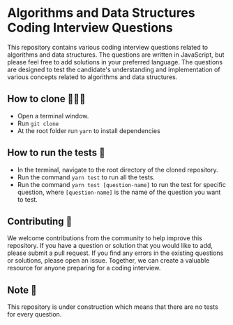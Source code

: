 # Algorithms and Data Structures Coding Interview Questions 

This repository contains various coding interview questions related to algorithms and data structures. The questions are written in JavaScript, but please feel free to add solutions in your preferred language. The questions are designed to test the candidate's understanding and implementation of various concepts related to algorithms and data structures.

## How to clone 👨🏻‍💻

- Open a terminal window.
- Run `git clone`
- At the root folder run `yarn` to install dependencies

## How to run the tests 🐛
- In the terminal, navigate to the root directory of the cloned repository.
- Run the command `yarn test` to run all the tests.
- Run the command `yarn test [question-name]` to run the test for specific question, where `[question-name]` is the name of the question you want to test.

## Contributing 🤝
We welcome contributions from the community to help improve this repository. If you have a question or solution that you would like to add, please submit a pull request. If you find any errors in the existing questions or solutions, please open an issue. Together, we can create a valuable resource for anyone preparing for a coding interview.

## Note 📝
This repository is under construction which means that there are no tests for every question.

